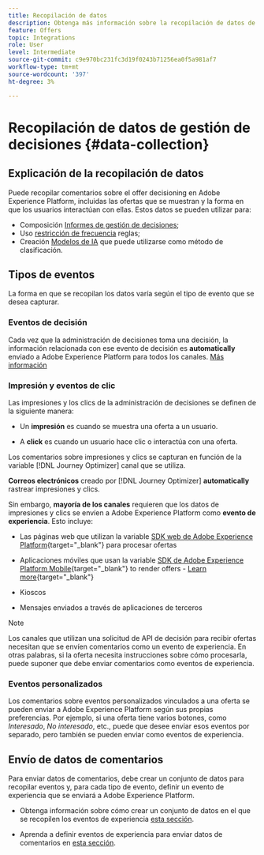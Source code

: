 ```yaml
---
title: Recopilación de datos
description: Obtenga más información sobre la recopilación de datos de comentarios de Administración de decisiones
feature: Offers
topic: Integrations
role: User
level: Intermediate
source-git-commit: c9e970bc231fc3d19f0243b71256ea0f5a981af7
workflow-type: tm+mt
source-wordcount: '397'
ht-degree: 3%

---
```


# Recopilación de datos de gestión de decisiones {#data-collection}

## Explicación de la recopilación de datos

Puede recopilar comentarios sobre el offer decisioning en Adobe Experience Platform, incluidas las ofertas que se muestran y la forma en que los usuarios interactúan con ellas. Estos datos se pueden utilizar para:
* Composición [Informes de gestión de decisiones](../reports/get-started-events.md);
* Uso [restricción de frecuencia](../offer-library/add-constraints.md#capping) reglas;
* Creación [Modelos de IA](../ranking/create-ranking-strategies.md) que puede utilizarse como método de clasificación.

## Tipos de eventos

La forma en que se recopilan los datos varía según el tipo de evento que se desea capturar.

### Eventos de decisión

Cada vez que la administración de decisiones toma una decisión, la información relacionada con ese evento de decisión es **automatically** enviado a Adobe Experience Platform para todos los canales. [Más información](../reports/get-started-events.md)

### Impresión y eventos de clic

Las impresiones y los clics de la administración de decisiones se definen de la siguiente manera:

* Un **impresión** es cuando se muestra una oferta a un usuario.

* A **click** es cuando un usuario hace clic o interactúa con una oferta.

Los comentarios sobre impresiones y clics se capturan en función de la variable [!DNL Journey Optimizer] canal que se utiliza.

**Correos electrónicos** creado por [!DNL Journey Optimizer] **automatically** rastrear impresiones y clics.

Sin embargo, **mayoría de los canales** requieren que los datos de impresiones y clics se envíen a Adobe Experience Platform como **evento de experiencia**. Esto incluye:

* Las páginas web que utilizan la variable [SDK web de Adobe Experience Platform](https://experienceleague.adobe.com/docs/experience-platform/edge/home.html?lang=es){target="_blank"} para procesar ofertas

* Aplicaciones móviles que usan la variable [SDK de Adobe Experience Platform Mobile](https://experienceleague.adobe.com/docs/platform-learn/data-collection/mobile-sdk/overview.html){target="_blank"} to render offers - [Learn more](https://developer.adobe.com/client-sdks/documentation/adobe-journey-optimizer-decisioning/#ab-sj-tracking-servers){target="_blank"}
* Kioscos
* Mensajes enviados a través de aplicaciones de terceros
   <!--Mobile push notifications authored by [!DNL Journey Optimizer] - [Learn more](https://developer.adobe.com/client-sdks/documentation/adobe-journey-optimizer/api-reference/#handlenotificationresponse){target="_blank"}-->

>[!NOTE]
>
>Los canales que utilizan una solicitud de API de decisión para recibir ofertas necesitan que se envíen comentarios como un evento de experiencia. En otras palabras, si la oferta necesita instrucciones sobre cómo procesarla, puede suponer que debe enviar comentarios como eventos de experiencia.

### Eventos personalizados

Los comentarios sobre eventos personalizados vinculados a una oferta se pueden enviar a Adobe Experience Platform según sus propias preferencias. Por ejemplo, si una oferta tiene varios botones, como *Interesado*, *No interesado*, etc., puede que desee enviar esos eventos por separado, pero también se pueden enviar como eventos de experiencia. <!--Not sure to get that part. How feedback is collected in the first case, i.e. when events are sent in separately? Does it mean the customer just handles it the wau he wants?-->

## Envío de datos de comentarios

Para enviar datos de comentarios, debe crear un conjunto de datos para recopilar eventos y, para cada tipo de evento, definir un evento de experiencia que se enviará a Adobe Experience Platform.

* Obtenga información sobre cómo crear un conjunto de datos en el que se recopilen los eventos de experiencia [esta sección](create-dataset.md).

* Aprenda a definir eventos de experiencia para enviar datos de comentarios en [esta sección](schema-requirement.md).

